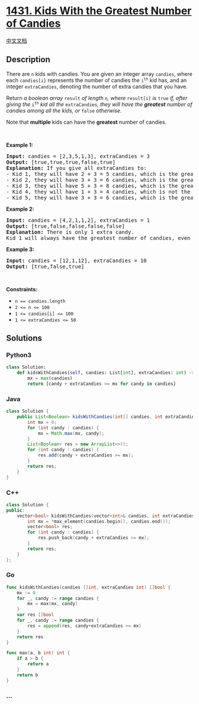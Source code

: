 # [1431. Kids With the Greatest Number of Candies](https://leetcode.com/problems/kids-with-the-greatest-number-of-candies)

[中文文档](/solution/1400-1499/1431.Kids%20With%20the%20Greatest%20Number%20of%20Candies/README.md)

## Description

<p>There are <code>n</code> kids with candies. You are given an integer array <code>candies</code>, where each <code>candies[i]</code> represents the number of candies the <code>i<sup>th</sup></code> kid has, and an integer <code>extraCandies</code>, denoting the number of extra candies that you have.</p>

<p>Return <em>a boolean array </em><code>result</code><em> of length </em><code>n</code><em>, where </em><code>result[i]</code><em> is </em><code>true</code><em> if, after giving the </em><code>i<sup>th</sup></code><em> kid all the </em><code>extraCandies</code><em>, they will have the <strong>greatest</strong> number of candies among all the kids</em><em>, or </em><code>false</code><em> otherwise</em>.</p>

<p>Note that <strong>multiple</strong> kids can have the <strong>greatest</strong> number of candies.</p>

<p>&nbsp;</p>
<p><strong class="example">Example 1:</strong></p>

<pre>
<strong>Input:</strong> candies = [2,3,5,1,3], extraCandies = 3
<strong>Output:</strong> [true,true,true,false,true] 
<strong>Explanation:</strong> If you give all extraCandies to:
- Kid 1, they will have 2 + 3 = 5 candies, which is the greatest among the kids.
- Kid 2, they will have 3 + 3 = 6 candies, which is the greatest among the kids.
- Kid 3, they will have 5 + 3 = 8 candies, which is the greatest among the kids.
- Kid 4, they will have 1 + 3 = 4 candies, which is not the greatest among the kids.
- Kid 5, they will have 3 + 3 = 6 candies, which is the greatest among the kids.
</pre>

<p><strong class="example">Example 2:</strong></p>

<pre>
<strong>Input:</strong> candies = [4,2,1,1,2], extraCandies = 1
<strong>Output:</strong> [true,false,false,false,false] 
<strong>Explanation:</strong> There is only 1 extra candy.
Kid 1 will always have the greatest number of candies, even if a different kid is given the extra candy.
</pre>

<p><strong class="example">Example 3:</strong></p>

<pre>
<strong>Input:</strong> candies = [12,1,12], extraCandies = 10
<strong>Output:</strong> [true,false,true]
</pre>

<p>&nbsp;</p>
<p><strong>Constraints:</strong></p>

<ul>
	<li><code>n == candies.length</code></li>
	<li><code>2 &lt;= n &lt;= 100</code></li>
	<li><code>1 &lt;= candies[i] &lt;= 100</code></li>
	<li><code>1 &lt;= extraCandies &lt;= 50</code></li>
</ul>

## Solutions

<!-- tabs:start -->

### **Python3**

```python
class Solution:
    def kidsWithCandies(self, candies: List[int], extraCandies: int) -> List[bool]:
        mx = max(candies)
        return [candy + extraCandies >= mx for candy in candies]
```

### **Java**

```java
class Solution {
    public List<Boolean> kidsWithCandies(int[] candies, int extraCandies) {
        int mx = 0;
        for (int candy : candies) {
            mx = Math.max(mx, candy);
        }
        List<Boolean> res = new ArrayList<>();
        for (int candy : candies) {
            res.add(candy + extraCandies >= mx);
        }
        return res;
    }
}
```

### **C++**

```cpp
class Solution {
public:
    vector<bool> kidsWithCandies(vector<int>& candies, int extraCandies) {
        int mx = *max_element(candies.begin(), candies.end());
        vector<bool> res;
        for (int candy : candies) {
            res.push_back(candy + extraCandies >= mx);
        }
        return res;
    }
};
```

### **Go**

```go
func kidsWithCandies(candies []int, extraCandies int) []bool {
	mx := 0
	for _, candy := range candies {
		mx = max(mx, candy)
	}
	var res []bool
	for _, candy := range candies {
		res = append(res, candy+extraCandies >= mx)
	}
	return res
}

func max(a, b int) int {
	if a > b {
		return a
	}
	return b
}
```

### **...**

```

```

<!-- tabs:end -->
